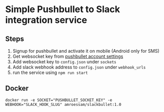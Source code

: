 # Simple Pushbullet to Slack integration service

## Steps

1. Signup for pushbullet and activate it on mobile (Android only for SMS)
2. Get websocket key from [pushbullet account settings](https://www.pushbullet.com/#settings/account)
3. Add websocket key to `config.json` under `sockets`
4. Add slack webhook address to `config.json` under `webhook_urls`
5. run the service using `npm run start`


## Docker
`docker run -e SOCKET="PUSHBULLET_SOCKET_KEY" -e WEBHOOK="SLACK_HOOK_SLUG" amroessam/slackbullet:1.0`